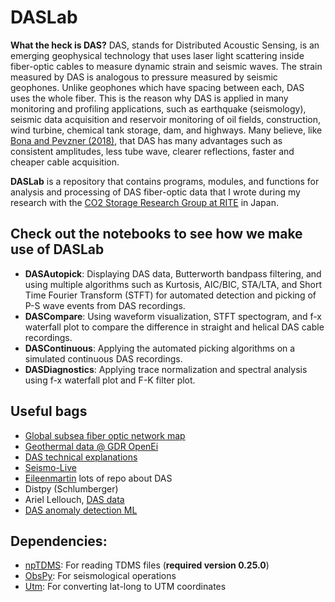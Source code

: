 # DASLab

**What the heck is DAS?** DAS, stands for Distributed Acoustic Sensing, is an emerging geophysical technology that uses laser light scattering inside fiber-optic cables to measure dynamic strain and seismic waves. The strain measured by DAS is analogous to pressure measured by seismic geophones. Unlike geophones which have spacing between each, DAS uses the whole fiber. This is the reason why DAS is applied in many monitoring and profiling applications, such as earthquake (seismology), seismic data acquisition and reservoir monitoring of oil fields, construction, wind turbine, chemical tank storage, dam, and highways. Many believe, like [Bona and Pevzner (2018)](https://www.tandfonline.com/doi/abs/10.1071/ASEG2018abW8_4F), that DAS has many advantages such as consistent amplitudes, less tube wave, clearer reflections, faster and cheaper cable acquisition.  

**DASLab** is a repository that contains programs, modules, and functions for analysis and processing of DAS fiber-optic data that I wrote during my research with the [CO2 Storage Research Group at RITE](http://www.rite.or.jp/co2storage/en/) in Japan. 

## Check out the notebooks to see how we make use of DASLab

* **DASAutopick**: Displaying DAS data, Butterworth bandpass filtering, and using multiple algorithms such as Kurtosis, AIC/BIC, STA/LTA, and Short Time Fourier Transform (STFT) for automated detection and picking of P-S wave events from DAS recordings. 
* **DASCompare**: Using waveform visualization, STFT spectogram, and f-x waterfall plot to compare the difference in straight and helical DAS cable recordings.
* **DASContinuous**: Applying the automated picking algorithms on a simulated continuous DAS recordings.
* **DASDiagnostics**: Applying trace normalization and spectral analysis using f-x waterfall plot and F-K filter plot.

## Useful bags

* [Global subsea fiber optic network map](https://submarine-cable-map-2019.telegeography.com/)
* [Geothermal data @ GDR OpenEi](https://gdr.openei.org/submissions/980)
* [DAS technical explanations](http://docs.energistics.org/PRODML/PRODML_TOPICS/PRO-DAS-000-016-0-C-sv2000.html)
* [Seismo-Live](http://seismo-live.org/)
* [Eileenmartin](https://github.com/eileenrmartin) lots of repo about DAS
* Distpy (Schlumberger)
* Ariel Lellouch, [DAS data](https://github.com/ariellellouch/DASDetection)
* [DAS anomaly detection ML](https://github.com/rroy1212/DAS_Anomaly_Detection)

## Dependencies:
* [npTDMS](https://pypi.org/project/npTDMS/0.25.0/): For reading TDMS files (**required version 0.25.0**)
* [ObsPy](https://pypi.org/project/obspy/): For seismological operations 
* [Utm](https://pypi.org/project/utm/): For converting lat-long to UTM coordinates
